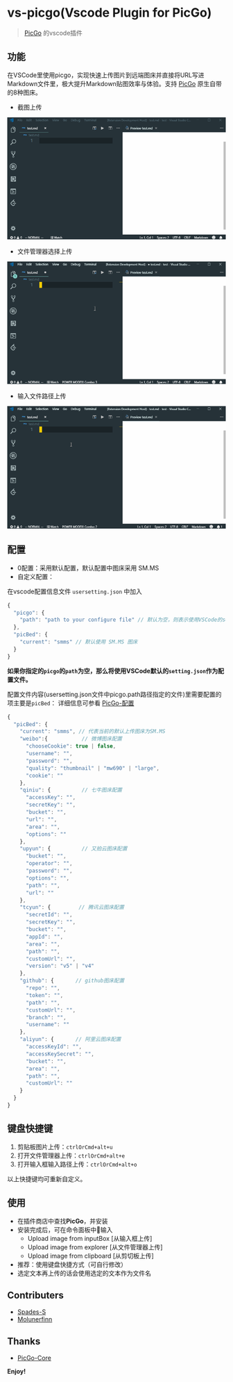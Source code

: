 # vs-picgo(Vscode Plugin for PicGo)

> [PicGo](https://github.com/PicGo) 的vscode插件



## 功能

在VSCode里使用picgo，实现快速上传图片到远端图床并直接将URL写进Markdown文件里，极大提升Markdown贴图效率与体验。支持 [PicGo](https://github.com/Molunerfinn/PicGo) 原生自带的8种图床。

- 截图上传

![](https://raw.githubusercontent.com/Molunerfinn/test/master/picgo/vs-picgo-clipboard.gif)

- 文件管理器选择上传

![](https://raw.githubusercontent.com/Molunerfinn/test/master/picgo/vs-picgo-explorer.gif)

- 输入文件路径上传

![](https://raw.githubusercontent.com/Molunerfinn/test/master/picgo/vs-picgo-inputbox.gif)

## 配置

* 0配置：采用默认配置，默认配置中图床采用 SM.MS
* 自定义配置：

在vscode配置信息文件 `usersetting.json` 中加入
``` js
{
  "picgo": {
    "path": "path to your configure file" // 默认为空，则表示使用VSCode的setting.json
  },
  "picBed": {
    "current": "smms" // 默认使用 SM.MS 图床
  }
}
```

**如果你指定的`picgo`的`path`为空，那么将使用VSCode默认的`setting.json`作为配置文件。**

配置文件内容(usersetting.json文件中picgo.path路径指定的文件)里需要配置的项主要是`picBed`：
详细信息可参看 [PicGo-配置](https://picgo.github.io/PicGo-Core-Doc/zh/guide/config.html#%E9%BB%98%E8%AE%A4%E9%85%8D%E7%BD%AE%E6%96%87%E4%BB%B6)


``` js
{
  "picBed": {
    "current": "smms", // 代表当前的默认上传图床为SM.MS
    "weibo":{           // 微博图床配置
      "chooseCookie": true | false,
      "username": "",
      "password": "",
      "quality": "thumbnail" | "mw690" | "large",
      "cookie": ""
    },
    "qiniu": {          // 七牛图床配置
      "accessKey": "",
      "secretKey": "",
      "bucket": "",
      "url": "",
      "area": "",
      "options": ""
    },
    "upyun": {          // 又拍云图床配置
      "bucket": "",
      "operator": "",
      "password": "",
      "options": "",
      "path": "",
      "url": ""
    },
    "tcyun": {         // 腾讯云图床配置
      "secretId": "",
      "secretKey": "",
      "bucket": "",
      "appId": "",
      "area": "",
      "path": "",
      "customUrl": "",
      "version": "v5" | "v4"
    },
    "github": {       // github图床配置
      "repo": "",
      "token": "",
      "path": "",
      "customUrl": "",
      "branch": "",
      "username": ""
    },
    "aliyun": {       // 阿里云图床配置
      "accessKeyId": "",
      "accessKeySecret": "",
      "bucket": "",
      "area": "",
      "path": "",
      "customUrl": ""
    }
  }
}
```

## 键盘快捷键

1. 剪贴板图片上传：`ctrlOrCmd+alt+u`
2. 打开文件管理器上传：`ctrlOrCmd+alt+e`
3. 打开输入框输入路径上传：`ctrlOrCmd+alt+o`

以上快捷键均可重新自定义。

## 使用

* 在插件商店中查找**PicGo**，并安装
* 安装完成后，可在命令面板中输入
  * Upload image from inputBox  [从输入框上传]
  * Upload image from explorer  [从文件管理器上传]
  * Upload image from clipboard [从剪切板上传]
* 推荐：使用键盘快捷方式（可自行修改）
* 选定文本再上传的话会使用选定的文本作为文件名

## Contributers
* [Spades-S](https://github.com/Spades-S)
* [Molunerfinn](https://github.com/Molunerfinn)

## Thanks

* [PicGo-Core](https://github.com/PicGo/PicGo-Core)



**Enjoy!**

